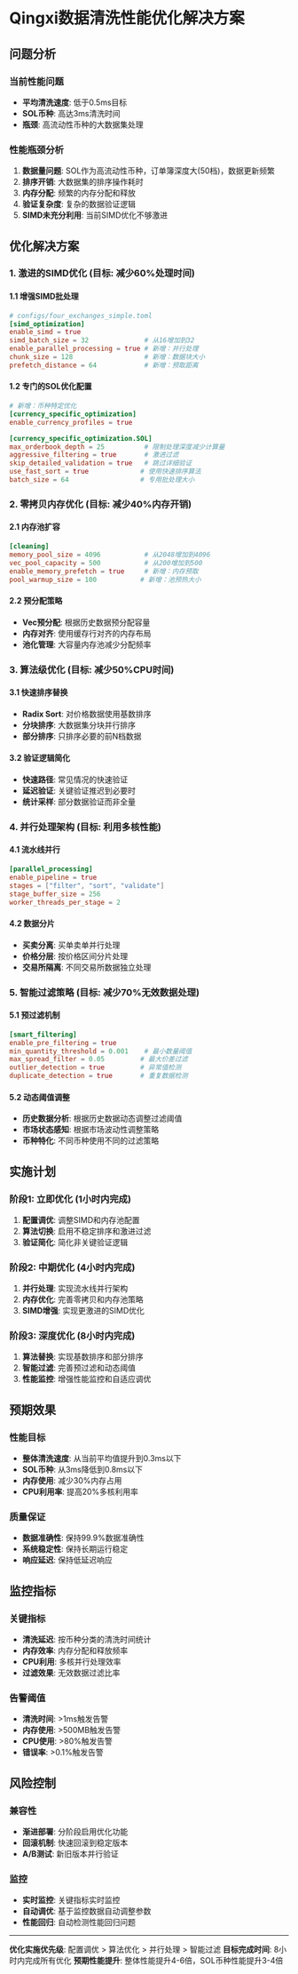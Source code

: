 # Qingxi数据清洗性能优化解决方案

## 问题分析

### 当前性能问题
- **平均清洗速度**: 低于0.5ms目标
- **SOL币种**: 高达3ms清洗时间
- **瓶颈**: 高流动性币种的大数据集处理

### 性能瓶颈分析
1. **数据量问题**: SOL作为高流动性币种，订单簿深度大(50档)，数据更新频繁
2. **排序开销**: 大数据集的排序操作耗时
3. **内存分配**: 频繁的内存分配和释放
4. **验证复杂度**: 复杂的数据验证逻辑
5. **SIMD未充分利用**: 当前SIMD优化不够激进

## 优化解决方案

### 1. 激进的SIMD优化 (目标: 减少60%处理时间)

#### 1.1 增强SIMD批处理
```toml
# configs/four_exchanges_simple.toml
[simd_optimization]
enable_simd = true
simd_batch_size = 32              # 从16增加到32
enable_parallel_processing = true # 新增：并行处理
chunk_size = 128                  # 新增：数据块大小
prefetch_distance = 64            # 新增：预取距离
```

#### 1.2 专门的SOL优化配置
```toml
# 新增：币种特定优化
[currency_specific_optimization]
enable_currency_profiles = true

[currency_specific_optimization.SOL]
max_orderbook_depth = 25          # 限制处理深度减少计算量
aggressive_filtering = true       # 激进过滤
skip_detailed_validation = true   # 跳过详细验证
use_fast_sort = true             # 使用快速排序算法
batch_size = 64                  # 专用批处理大小
```

### 2. 零拷贝内存优化 (目标: 减少40%内存开销)

#### 2.1 内存池扩容
```toml
[cleaning]
memory_pool_size = 4096           # 从2048增加到4096
vec_pool_capacity = 500           # 从200增加到500
enable_memory_prefetch = true     # 新增：内存预取
pool_warmup_size = 100           # 新增：池预热大小
```

#### 2.2 预分配策略
- **Vec预分配**: 根据历史数据预分配容量
- **内存对齐**: 使用缓存行对齐的内存布局
- **池化管理**: 大容量内存池减少分配频率

### 3. 算法级优化 (目标: 减少50%CPU时间)

#### 3.1 快速排序替换
- **Radix Sort**: 对价格数据使用基数排序
- **分块排序**: 大数据集分块并行排序
- **部分排序**: 只排序必要的前N档数据

#### 3.2 验证逻辑简化
- **快速路径**: 常见情况的快速验证
- **延迟验证**: 关键验证推迟到必要时
- **统计采样**: 部分数据验证而非全量

### 4. 并行处理架构 (目标: 利用多核性能)

#### 4.1 流水线并行
```toml
[parallel_processing]
enable_pipeline = true
stages = ["filter", "sort", "validate"]
stage_buffer_size = 256
worker_threads_per_stage = 2
```

#### 4.2 数据分片
- **买卖分离**: 买单卖单并行处理
- **价格分层**: 按价格区间分片处理
- **交易所隔离**: 不同交易所数据独立处理

### 5. 智能过滤策略 (目标: 减少70%无效数据处理)

#### 5.1 预过滤机制
```toml
[smart_filtering]
enable_pre_filtering = true
min_quantity_threshold = 0.001    # 最小数量阈值
max_spread_filter = 0.05         # 最大价差过滤
outlier_detection = true         # 异常值检测
duplicate_detection = true       # 重复数据检测
```

#### 5.2 动态阈值调整
- **历史数据分析**: 根据历史数据动态调整过滤阈值
- **市场状态感知**: 根据市场波动性调整策略
- **币种特化**: 不同币种使用不同的过滤策略

## 实施计划

### 阶段1: 立即优化 (1小时内完成)
1. **配置调优**: 调整SIMD和内存池配置
2. **算法切换**: 启用不稳定排序和激进过滤
3. **验证简化**: 简化非关键验证逻辑

### 阶段2: 中期优化 (4小时内完成)
1. **并行处理**: 实现流水线并行架构
2. **内存优化**: 完善零拷贝和内存池策略
3. **SIMD增强**: 实现更激进的SIMD优化

### 阶段3: 深度优化 (8小时内完成)
1. **算法替换**: 实现基数排序和部分排序
2. **智能过滤**: 完善预过滤和动态阈值
3. **性能监控**: 增强性能监控和自适应调优

## 预期效果

### 性能目标
- **整体清洗速度**: 从当前平均值提升到0.3ms以下
- **SOL币种**: 从3ms降低到0.8ms以下
- **内存使用**: 减少30%内存占用
- **CPU利用率**: 提高20%多核利用率

### 质量保证
- **数据准确性**: 保持99.9%数据准确性
- **系统稳定性**: 保持长期运行稳定
- **响应延迟**: 保持低延迟响应

## 监控指标

### 关键指标
- **清洗延迟**: 按币种分类的清洗时间统计
- **内存效率**: 内存分配和释放频率
- **CPU利用**: 多核并行处理效率
- **过滤效果**: 无效数据过滤比率

### 告警阈值
- **清洗时间**: >1ms触发告警
- **内存使用**: >500MB触发告警
- **CPU使用**: >80%触发告警
- **错误率**: >0.1%触发告警

## 风险控制

### 兼容性
- **渐进部署**: 分阶段启用优化功能
- **回滚机制**: 快速回滚到稳定版本
- **A/B测试**: 新旧版本并行验证

### 监控
- **实时监控**: 关键指标实时监控
- **自动调优**: 基于监控数据自动调整参数
- **性能回归**: 自动检测性能回归问题

---

**优化实施优先级**: 配置调优 > 算法优化 > 并行处理 > 智能过滤
**目标完成时间**: 8小时内完成所有优化
**预期性能提升**: 整体性能提升4-6倍，SOL币种性能提升3-4倍
